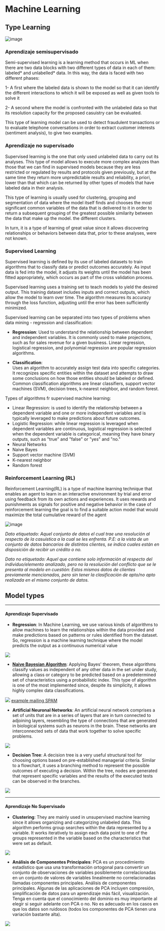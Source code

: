 # Machine Learning

## Type Learning
![image](https://user-images.githubusercontent.com/76560772/164272463-ce71a2a9-2149-4093-8bfe-0078697c0695.png)

### Aprendizaje semisupervisado

Semi-supervised learning is a learning method that occurs in ML when there are two data blocks with two different types of data in each of them: labeled* and unlabelled* data. In this way, the data is faced with two different phases:

1- A first where the labeled data is shown to the model so that it can identify the different interactions to which it will be exposed as well as given tools to solve it

2- A second where the model is confronted with the unlabeled data so that its resolution capacity for the proposed casuistry can be evaluated.

This type of learning model can be used to detect fraudulent transactions or to evaluate telephone conversations in order to extract customer interests (sentiment analysis), to give two examples.


### Aprendizaje no supervisado

Supervised learning is the one that only used unlabeled data to carry out its analyses. This type of model allows to execute more complex analyzes than those that we can find in supervised models because they are less restricted or regulated by results and protocols given previously, but at the same time they return more unpredictable results and reliability, a priori, lower than that which can be returned by other types of models that have labeled data in their analysis.

This type of learning is usually used for clustering, grouping and segmentation of data where the model itself finds and chooses the most significant common variables of the data that is delivered to it in order to return a subsequent grouping of the greatest possible similarity between the data that make up the model. the different clusters.

In turn, it is a type of learning of great value since it allows discovering relationships or behaviors between data that, prior to these analyses, were not known.


  
### Supervised Learning

Supervised learning is defined by its use of labeled datasets to train algorithms that to classify data or predict outcomes accurately. As input data is fed into the model, it adjusts its weights until the model has been fitted appropriately, which occurs as part of the cross validation process.

Supervised learning uses a training set to teach models to yield the desired output. This training dataset includes inputs and correct outputs, which allow the model to learn over time. The algorithm measures its accuracy through the loss function, adjusting until the error has been sufficiently minimized.

Supervised learning can be separated into two types of problems when data mining - regression and classification:

- **Regression**:
Used to understand the relationship between dependent and independent variables. It is commonly used to make projections, such as for sales revenue for a given business. Linear regression, logistical regression, and polynomial regression are popular regression algorithms.

- **Classification**:  
Uses an algorithm to accurately assign test data into specific categories. It recognizes specific entities within the dataset and attempts to draw some conclusions on how those entities should be labeled or defined. Common classification algorithms are linear classifiers, support vector machines (SVM), decision trees, k-nearest neighbor, and random forest.

Types of algorithms fr supervised machine learning:
- Linear Regression: is used to identify the relationship between a dependent variable and one or more independent variables and is typically leveraged to make predictions about future outcomes.
- Logistic Regression: while linear regression is leveraged when dependent variables are continuous, logistical regression is selected when the dependent variable is categorical, meaning they have binary outputs, such as "true" and "false" or "yes" and "no."
- Neural Networks
- Naive Bayes
- Support vector machine (SVM)
- K-nearest neighbor
- Random forest

### Reinforcement Learning (RL)
 Reinforcement Learning(RL) is a type of machine learning technique that enables an agent to learn in an interactive environment by trial and error using feedback from its own actions and experiences. It uses rewards and punishments as signals for positive and negative behavior
in the case of reinforcement learning the goal is to find a suitable action model that would maximize the total cumulative reward of the agent

![image](https://user-images.githubusercontent.com/76560772/164272741-2c956587-677f-4454-bd57-0a294b83049f.png)



*Dato etiquetado: Aquel conjunto de datos el cual trae una resolución al respecto de la casuística a la cual se les enfrenta. P.E: a la vista de un conjunto de datos bancarios de distintos clientes, se indica cuales están en disposición de recibir un crédito o no.*

*Dato no etiquetado: Aquel que contiene solo información al respecto del individuo/elemento analizado, pero no la resolución del conflicto que se le presenta al modelo en cuestión: Estos mismos datos de clientes previamente mencionados, pero sin tener la clasificación de apto/no apto realizada en el mismo conjunto de datos.*

 
## Model types

---
#### Aprendizaje Supervisado
- **Regression**:
In Machine Learning, we use various kinds of algorithms to allow machines to learn the relationships within the data provided and make predictions based on patterns or rules identified from the dataset. So, regression is a machine learning technique where the model predicts the output as a continuous numerical value

![](images/regressions_aglorithm.gif)


- **[Naive Bayesian Algorithm](https://www.javatpoint.com/machine-learning-naive-bayes-classifier#:~:text=Na%C3%AFve%20Bayes%20Classifier%20is%20one,the%20probability%20of%20an%20object.)**:
Applying Bayes' theorem, these algorithms classify values ​​as independent of any other data in the set under study, allowing a class or category to be predicted based on a predetermined set of characteristics using a probabilistic index.
This type of algorithm is one of the most implemented since, despite its simplicity, it allows highly complex data classifications.

![](images/bayes_algorithim.jpeg)
[example mailing SPAM](https://medium.com/analytics-vidhya/email-spam-classifier-using-naive-bayes-a51b8c6290d4)


- **Artificial Neuronal Networks**:
An artificial neural network comprises a set of units that are in a series of layers that are in turn connected to adjoining layers, resembling the type of connections that are generated in biological systems such as neurons in the brain. These networks are interconnected sets of data that work together to solve specific problems.

![](images/neural_networks.png)

- **Decision Tree**:
A decision tree is a very useful structural tool for choosing options based on pre-established managerial criteria. Similar to a flowchart, it uses a branching method to represent the possible outcomes of executing a decision. Within the tree, nodes are generated that represent specific variables and the results of the executed tests can be observed in the branches.

![](images/decission_tree_algorithm.png)

---
#### Aprendizaje No Supervisado
- **Clustering**:
They are mainly used in unsupervised machine learning since it allows organizing and categorizing unlabeled data. This algorithm performs group searches within the data represented by a variable. It works iteratively to assign each data point to one of the groups represented in the variable based on the characteristics that were set as default.

![](images/clustering_algorithm.png)




- **Análisis de Componentes Principales**:
PCA es un procedimiento estadístico que usa una transformación ortogonal para convertir un conjunto de observaciones de variables posiblemente correlacionadas en un conjunto de valores de variables linealmente no correlacionadas llamadas componentes principales. Análisis de componentes principales. 
Algunas de las aplicaciones de PCA incluyen compresión, simplificación de datos para un aprendizaje más fácil, visualización. Tenga en cuenta que el conocimiento del dominio es muy importante al elegir si seguir adelante con PCA o no. No es adecuado en los casos en que los datos son ruidosos (todos los componentes de PCA tienen una variación bastante alta).

![](images/PCA.png)
